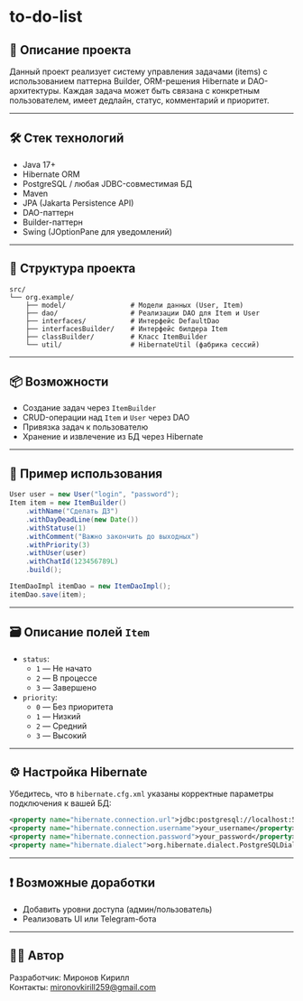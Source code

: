 # to-do-list

## 📌 Описание проекта

Данный проект реализует систему управления задачами (items) с использованием паттерна Builder, ORM-решения Hibernate и DAO-архитектуры. Каждая задача может быть связана с конкретным пользователем, имеет дедлайн, статус, комментарий и приоритет.

---

## 🛠️ Стек технологий

- Java 17+
- Hibernate ORM
- PostgreSQL / любая JDBC-совместимая БД
- Maven
- JPA (Jakarta Persistence API)
- DAO-паттерн
- Builder-паттерн
- Swing (JOptionPane для уведомлений)

---

## 🧩 Структура проекта

```
src/
└── org.example/
    ├── model/                # Модели данных (User, Item)
    ├── dao/                  # Реализации DAO для Item и User
    ├── interfaces/           # Интерфейс DefaultDao
    ├── interfacesBuilder/    # Интерфейс билдера Item
    ├── classBuilder/         # Класс ItemBuilder
    └── util/                 # HibernateUtil (фабрика сессий)
```

---

## 📦 Возможности

- Создание задач через `ItemBuilder`
- CRUD-операции над `Item` и `User` через DAO
- Привязка задач к пользователю
- Хранение и извлечение из БД через Hibernate

---

## 🧱 Пример использования

```java
User user = new User("login", "password");
Item item = new ItemBuilder()
    .withName("Сделать ДЗ")
    .withDayDeadLine(new Date())
    .withStatuse(1)
    .withComment("Важно закончить до выходных")
    .withPriority(3)
    .withUser(user)
    .withChatId(123456789L)
    .build();

ItemDaoImpl itemDao = new ItemDaoImpl();
itemDao.save(item);
```

---

## 🗃️ Описание полей `Item`

- `status`:
  - `1` — Не начато
  - `2` — В процессе
  - `3` — Завершено
- `priority`:
  - `0` — Без приоритета
  - `1` — Низкий
  - `2` — Средний
  - `3` — Высокий

---

## ⚙️ Настройка Hibernate

Убедитесь, что в `hibernate.cfg.xml` указаны корректные параметры подключения к вашей БД:

```xml
<property name="hibernate.connection.url">jdbc:postgresql://localhost:5432/your_database</property>
<property name="hibernate.connection.username">your_username</property>
<property name="hibernate.connection.password">your_password</property>
<property name="hibernate.dialect">org.hibernate.dialect.PostgreSQLDialect</property>
```

---

## ❗ Возможные доработки

- Добавить уровни доступа (админ/пользователь)
- Реализовать UI или Telegram-бота

---

## 🧑‍💻 Автор

Разработчик: Миронов Кирилл  
Контакты: mironovkirill259@gmail.com
